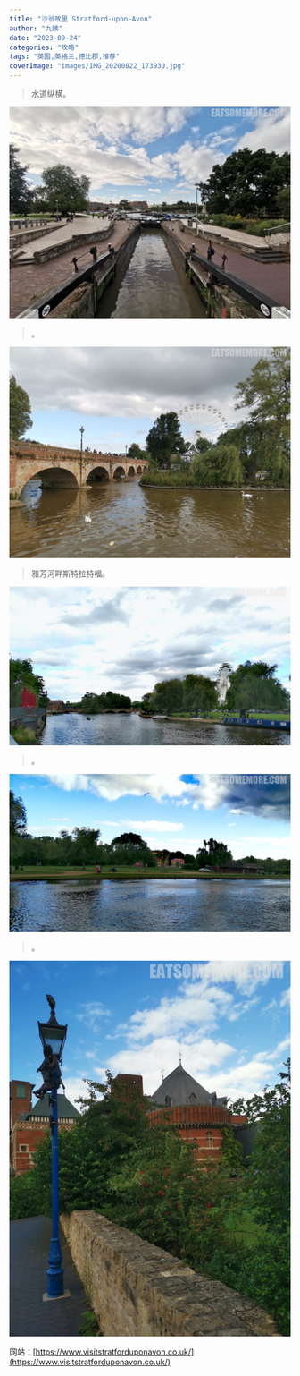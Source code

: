 ```yaml
---
title: "沙翁故里 Stratford-upon-Avon"
author: "九姨"
date: "2023-09-24"
categories: "攻略"
tags: "英国,英格兰,德比郡,推荐"
coverImage: "images/IMG_20200822_173930.jpg"
---
```


>水道纵横。

![Stratford-upon-Avon](images/IMG_20200822_173815.jpg)

>。

![Stratford-upon-Avon](images/IMG_20200822_173930.jpg)

>雅芳河畔斯特拉特福。

![Stratford-upon-Avon](images/IMG_20200828_141715.jpg)

>。

![Stratford-upon-Avon](images/IMG_20200828_142011.jpg)

>。

![Stratford-upon-Avon](images/IMG_20200822_175012.jpg)


网站：[https://www.visitstratforduponavon.co.uk/](https://www.visitstratforduponavon.co.uk/)
